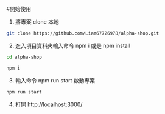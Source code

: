 #開始使用

1. 將專案 clone 本地

```bash
git clone https://github.com/Liam67726978/alpha-shop.git
```

2. 進入項目資料夾輸入命令 npm i 或是 npm install

```bash
cd alpha-shop

npm i
```

3. 輸入命令 npm run start 啟動專案

```bash
npm run start
```

4. 打開 http://localhost:3000/

